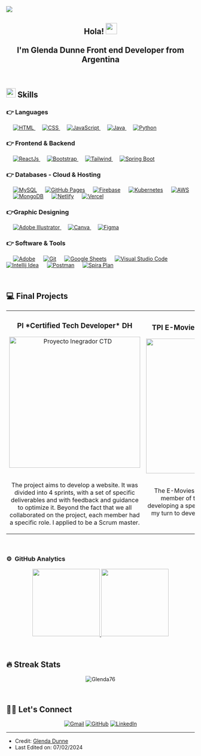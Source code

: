 <img src="https://github.com/Glenda76/Glenda76/assets/72517062/7365a713-0751-49d9-b31f-7f28d550c831"/>

<div align="center">
<h2 align="center">Hola! <img width="30px" src="https://raw.githubusercontent.com/iampavangandhi/iampavangandhi/master/gifs/Hi.gif"/> <br> <br> I'm Glenda Dunne Front end Developer from Argentina</h2>
</div>  
<br/>

## <img src="https://media2.giphy.com/media/QssGEmpkyEOhBCb7e1/giphy.gif?cid=ecf05e47a0n3gi1bfqntqmob8g9aid1oyj2wr3ds3mg700bl&rid=giphy.gif" width ="25"><b> Skills</b><br/>


### 👉 Languages
<p align="left"> 
  &emsp;
  <a href="#" target="_blank"><img alt="HTML" src="https://img.shields.io/badge/html-orange?style=flat-square&logo=HTML5&logoColor=white"/>
  </a>
  &emsp;
  <a href="#" target="_blank"><img alt="CSS" src="https://img.shields.io/badge/CSS-blue?style=flat-square&logo=CSS3"/>
  </a>
  &emsp;
  <a href="https://developer.mozilla.org/en-US/docs/Web/JavaScript" target="_blank"> 
     <img alt="JavaScript" src="https://img.shields.io/badge/JavaScript%20-%23F7DF1E.svg?logo=javascript&logoColor=black"/>
   </a>
  &emsp;
  <a href="https://www.java.com" target="_blank"> 
    <img alt="Java" src="https://img.shields.io/badge/Java-%23007396.svg?logo=java&logoColor=white"/>
  </a>
  &emsp;
   <a href="https://www.python.org" target="_blank">
    <img alt="Python" src="https://img.shields.io/badge/Python%20-%2314354C.svg?logo=python&logoColor=white"/>
  </a>
</p>


	
### 👉 Frontend & Backend
<p align="left"> 
  &emsp; 
  <a href="https://www.w3.org/html/" target="_blank"> 
   <img alt="ReactJs" src="https://img.shields.io/badge/ReactJs-045FB4?style=flat-square&logo=React&logoColor=white"/>
  </a>   
  &emsp;
  <a href="#" target="_blank">
    <img alt="Bootstrap" src="https://img.shields.io/badge/Bootstrap-8a2be2?style=flat-square&logo=Bootstrap&logoColor=white"/>
  </a> 
   &emsp;
  <a href="https://tailwindui.com/" target="_blank"> 
    <img alt="Tailwind" src="https://img.shields.io/badge/Tailwindcss-blue?style=flat-square&logo=Tailwindcss&logoColor=white"/>
  </a>
   &emsp;
  <a href="https://tailwindui.com/" target="_blank"> 
    <img alt="Spring Boot" src="https://img.shields.io/badge/Spring%20Boot-088A29?style=flat-square&logo=Spring%20Boot&logoColor=white"/>
  </a>
</p>


### 👉 Databases - Cloud & Hosting
<p align="left">
  &emsp;
    <a href="https://www.mysql.com/"><img alt="MySQL" src="https://img.shields.io/badge/MySQL-%2300f.svg?style=flat&llogo=mysql&logoColor=white"/></a>
   &emsp;
    <a href="https://www.github.com"><img alt="GitHub Pages" src="https://img.shields.io/badge/GitHub%20Pages-%23327FC7.svg?style=flat&llogo=github&logoColor=white"/></a>
  &emsp;
    <a href="https://firebase.google.com/"><img alt="Firebase" src ="https://img.shields.io/badge/Firebase-%23316192.svg?logo=firebase&logoColor=white"/></a>
 &emsp;
    <a href="#"><img alt="Kubernetes" src ="https://img.shields.io/badge/Kubernetes-blue?style=flat-square&logo=Kubernetes&logoColor=white"/></a>
 &emsp;
    <a href="#"><img alt="AWS" src ="https://img.shields.io/badge/AWS-gray?style=flat-square&logo=Amazon%20Web%20Services&logoColor=white"/></a>
 &emsp;
    <a href="#"><img alt="MongoDB" src ="https://img.shields.io/badge/MongoDB-8a2be2?style=flat-square&logo=mongoDB&logoColor=white"/></a>
 &emsp;
    <a href="#"><img alt="Netlify" src ="https://img.shields.io/badge/Netlify-blue?style=flat-square&logo=Netlify&logoColor=white"/></a>
  &emsp;
    <a href="#"><img alt="Vercel" src ="https://img.shields.io/badge/Vercel-gray?style=flat-square&logo=Vercel&logoColor=white"/></a>
 </p>
  
### 👉Graphic Designing
<p align="left">
  &emsp;
   <a href="https://www.adobe.com/in/products/illustrator.html" target="_blank"> 
    <img alt="Adobe Illustrator" src="https://img.shields.io/badge/Adobe Illustrator-%23FF9A00.svg?style=flat&logo=adobeillustrator&logoColor=white"/>
   </a> 
   &emsp;
   <a href="#">
     <img alt="Canva" src="https://img.shields.io/badge/Canva-%2300C4CC.svg?style=flat&logo=Canva&logoColor=white"/>
   </a>
  &emsp;
   <a href="#">
     <img alt="Figma" src="https://img.shields.io/badge/Figma-gray?style=flat-square&logo=Figma&logoColor=white"/>
   </a>
 </p>

 ### 👉 Software & Tools
 
<p>
  &emsp;
    <a href="#"><img alt="Adobe" src="https://img.shields.io/badge/Adobe%20-%23FF0000.svg?logo=adobe&logoColor=white"/></a>
  &emsp;
    <a href="#"><img alt="Git" src="https://img.shields.io/badge/Git%20-%23F05033.svg?logo=git&logoColor=white"/></a>
 &emsp;
    <a href="#"><img alt="Google Sheets" src="https://img.shields.io/badge/Google%20Sheets%20-%2334A853.svg?logo=google%20sheets&logoColor=white"/></a>
  &emsp;
    <a href="#"><img alt="Visual Studio Code" src="https://img.shields.io/badge/Visual%20Studio%20Code-0078d7.svg?logo=visual-studio-code&logoColor=white"/></a>
 &emsp;
    <a href="#"><img alt="Intellij Idea" src="https://img.shields.io/badge/Intellij%20idea-gray?style=flat-square&logo=Intellij%20idea"/></a>
 &emsp;
    <a href="#"><img alt="Postman" src="https://img.shields.io/badge/Postman-orange?style=flat-square&logo=Postman&logoColor=white"/></a>
 &emsp;
    <a href="#"><img alt="Spira Plan" src="https://img.shields.io/badge/SpiraPlan-yellow?style=flat-square&logo=SpiraPlan&logoColor=white"/></a>
</p>
   <br/>



## 💻 Final Projects

<table>
<tr>
  
 <td width="50%">
<h3 align="center">PI *Certified Tech Developer* DH</h3>
<div align="center">    
<a href="https://github.com/DevilBatx/Proyecto_Integrador_Equipo5" target="_blank"><img src="https://github.com/Glenda76/Glenda76/assets/72517062/f07e8f25-b5c0-4bcc-9c4c-fe3fe54e1680" width="350" alt="Proyecto Inegrador CTD"/></a>
</div><br/>
<p align="center">The project aims to develop a website. It was divided into 4 sprints, with a set of specific deliverables and with feedback and guidance to optimize it.
Beyond the fact that we all collaborated on the project, each member had a specific role. I applied to be a Scrum master.</p>
</td> 

<td width="50%">
<h3 align="center">TPI E-Movies *React* Codo a Codo</h3>
<div align="center">
<a href="https://github.com/grupo6-react/22804-grupo6-infopeli" target="_blank"><img src="https://github.com/Glenda76/Glenda76/assets/72517062/09e7e155-ada0-4b87-9d61-1c87e0ff4503" width="360" alt="TPI info Pelis"/></a>
</div><br/>
<p align="center">The E-Movies carried out as a team, each member of the team was in charge of developing a specific part of the project, it was my turn to develop the cards of this proyect.</p><br>
</td>

</tr>                                                        
</table>                                                                                 
<br/>



### ⚙️ &nbsp;GitHub Analytics

<p align="center">
<a href="https://github.com/Glenda76">
  <img height="180em" src="https://github-readme-stats-eight-theta.vercel.app/api?username=Glenda76&show_icons=true&theme=algolia&include_all_commits=true&count_private=true"/>
  <img height="180em" src="https://github-readme-stats-eight-theta.vercel.app/api/top-langs/?username=Glenda76&layout=compact&langs_count=8&theme=algolia"/>
</a>
</p><br/>

## 🔥 Streak Stats
<p align="center"><img src="https://github-readme-streak-stats.herokuapp.com/?user=Glenda76&theme=algolia" alt="Glenda76"  /></p><br/>




## 🙋‍♀️ Let's Connect 
<p align="center">
	<a href="mailto:grpunne@gmail.com"><img src="https://img.icons8.com/bubbles/50/000000/gmail.png" alt="Gmail"/></a>
	<a href="https://github.com/Glenda76"><img src="https://img.icons8.com/bubbles/50/000000/github.png" alt="GitHub"/></a>
	<a href="https://linkedin.com/in/glenda-dunne"><img src="https://img.icons8.com/bubbles/50/000000/linkedin.png" alt="LinkedIn"/></a>
</p>

<hr/>

* Credit: [Glenda Dunne](https://github.com/Glenda76)
* Last Edited on: 07/02/2024

